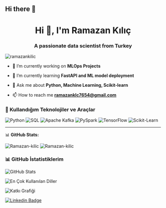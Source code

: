 ## Hi there 👋
<h1 align="center">Hi 👋, I'm Ramazan Kılıç</h1>
<h3 align="center">A passionate data scientist from Turkey</h3>

<p align="left"> <img src="https://komarev.com/ghpvc/?username=ramazankilic&label=Profile%20views&color=0e75b6&style=flat" alt="ramazankilic" /> </p>

- 🔭 I’m currently working on **MLOps Projects**

- 🌱 I’m currently learning **FastAPI and ML model deployment**

- 💬 Ask me about **Python, Machine Learning, Scikit-learn**

- 📫 How to reach me **ramazanklc7654@gmail.com**



### 🧠 Kullandığım Teknolojiler ve Araçlar

![Python](https://img.shields.io/badge/Python-3776AB?style=for-the-badge&logo=python&logoColor=white)
![SQL](https://img.shields.io/badge/SQL-336791?style=for-the-badge&logo=postgresql&logoColor=white)
![Apache Kafka](https://img.shields.io/badge/Apache_Kafka-231F20?style=for-the-badge&logo=apache-kafka&logoColor=white)
![PySpark](https://img.shields.io/badge/PySpark-E25A1C?style=for-the-badge&logo=apache-spark&logoColor=white)
![TensorFlow](https://img.shields.io/badge/TensorFlow-FF6F00?style=for-the-badge&logo=tensorflow&logoColor=white)
![Scikit-Learn](https://img.shields.io/badge/Scikit--Learn-F7931E?style=for-the-badge&logo=scikit-learn&logoColor=white)

---

📊 **GitHub Stats:**

<p>
  <img src="https://github-readme-stats.vercel.app/api?username=Ramazan-kilic&show_icons=true&locale=en" alt="Ramazan-kilic" />
  <img src="https://github-readme-stats.vercel.app/api/top-langs?username=Ramazan-kilic&show_icons=true&locale=en&layout=compact" alt="Ramazan-kilic" />
</p>

### 📊 GitHub İstatistiklerim

![GitHub Stats](https://github-readme-stats.vercel.app/api?username=Ramazan-Kilic&show_icons=true&theme=github_dark)

![En Çok Kullanılan Diller](https://github-readme-stats.vercel.app/api/top-langs/?username=Ramazan-Kilic&layout=compact&theme=github_dark)

![Katkı Grafiği](https://github-profile-summary-cards.vercel.app/api/cards/profile-details?username=Ramazan-Kilic&theme=github_dark)


[![Linkedin Badge](https://img.shields.io/badge/-LinkedIn-blue?style=flat-square&logo=Linkedin&logoColor=white&link=https://linkedin.com/in/ramazan-kilic)](https://linkedin.com/in/ramazan-kilic)
<!--
**Ramazan-kilic/Ramazan-Kilic** is a ✨ _special_ ✨ repository because its `README.md` (this file) appears on your GitHub profile.

Here are some ideas to get you started:

- 🔭 I’m currently working on ...
- 🌱 I’m currently learning ...
- 👯 I’m looking to collaborate on ...
- 🤔 I’m looking for help with ...
- 💬 Ask me about ...
- 📫 How to reach me: ...
- 😄 Pronouns: ...
- ⚡ Fun fact: ...
-->
